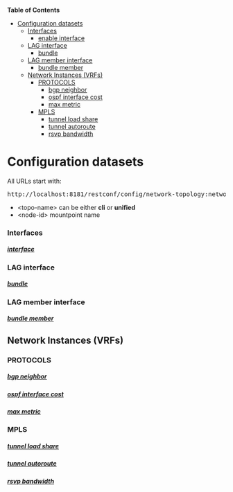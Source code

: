 <!-- START doctoc generated TOC please keep comment here to allow auto update -->
<!-- DON'T EDIT THIS SECTION, INSTEAD RE-RUN doctoc TO UPDATE -->
**Table of Contents**

- [Configuration datasets](#configuration-datasets)
    - [Interfaces](#interfaces)
        - [enable interface](#enable-interface)
    - [LAG interface](#lag-interface)
        - [bundle](#bundle)
    - [LAG member interface](#lag-member-interface)
        - [bundle member](#bundle-member)
  - [Network Instances (VRFs)](#network-instances-vrfs)
    - [PROTOCOLS](#protocols)
        - [bgp neighbor](#bgp-neighbor)
        - [ospf interface cost](#ospf-interface-cost)
        - [max metric](#max-metric)
    - [MPLS](#mpls)
        - [tunnel load share](#tunnel-load-share)
        - [tunnel autoroute](#tunnel-autoroute)
        - [rsvp bandwidth](#rsvp-bandwidth)

<!-- END doctoc generated TOC please keep comment here to allow auto update -->

# Configuration datasets

All URLs start with:

<pre>http://localhost:8181/restconf/config/network-topology:network-topology/topology/&lt;topo-name&gt;/node/&lt;node-id&gt;/yang-ext:mount/</pre>

- &lt;topo-name&gt; can be either <b>cli</b> or <b>unified</b>
- &lt;node-id&gt; mountpoint name

### Interfaces

##### [interface](Interfaces/interface_common.md)

### LAG interface

##### [bundle](Interfaces/bundle_common.md)

### LAG member interface

##### [bundle member](Interfaces/bundle_member_common.md)

## Network Instances (VRFs)

### PROTOCOLS

##### [bgp neighbor](Network%20Instances/Protocols/bgp_neighbor.md)

##### [ospf interface cost](Network%20Instances/Protocols/ospf_interface_cost.md)

##### [max metric](Network%20Instances/Protocols/ospf_metric.md)

### MPLS

##### [tunnel load share](Network%20Instances/MPLS/mpls_tunnel_load_share.md)
##### [tunnel autoroute](Network%20Instances/MPLS/mpls_tunnel_autoroute.md)
##### [rsvp bandwidth](Network%20Instances/MPLS/rsvp_bandwidth.md)


